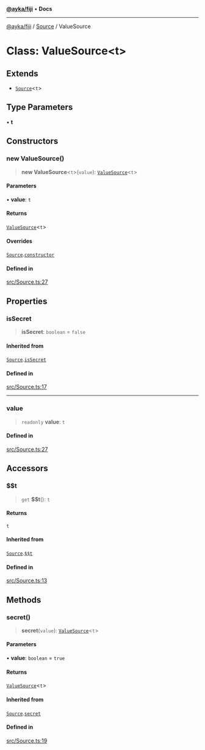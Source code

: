 [**@ayka/fiji**](../../../README.md) • **Docs**

***

[@ayka/fiji](../../../globals.md) / [Source](../README.md) / ValueSource

# Class: ValueSource\<t\>

## Extends

- [`Source`](Source.md)\<`t`\>

## Type Parameters

• **t**

## Constructors

### new ValueSource()

> **new ValueSource**\<`t`\>(`value`): [`ValueSource`](ValueSource.md)\<`t`\>

#### Parameters

• **value**: `t`

#### Returns

[`ValueSource`](ValueSource.md)\<`t`\>

#### Overrides

[`Source`](Source.md).[`constructor`](Source.md#constructors)

#### Defined in

[src/Source.ts:27](https://github.com/AndreyMork/fiji/blob/fde791600000fa1e2ba950f5f939a73281ac49cc/src/Source.ts#L27)

## Properties

### isSecret

> **isSecret**: `boolean` = `false`

#### Inherited from

[`Source`](Source.md).[`isSecret`](Source.md#issecret)

#### Defined in

[src/Source.ts:17](https://github.com/AndreyMork/fiji/blob/fde791600000fa1e2ba950f5f939a73281ac49cc/src/Source.ts#L17)

***

### value

> `readonly` **value**: `t`

#### Defined in

[src/Source.ts:27](https://github.com/AndreyMork/fiji/blob/fde791600000fa1e2ba950f5f939a73281ac49cc/src/Source.ts#L27)

## Accessors

### $$t

> `get` **$$t**(): `t`

#### Returns

`t`

#### Inherited from

[`Source`](Source.md).[`$$t`](Source.md#$$t)

#### Defined in

[src/Source.ts:13](https://github.com/AndreyMork/fiji/blob/fde791600000fa1e2ba950f5f939a73281ac49cc/src/Source.ts#L13)

## Methods

### secret()

> **secret**(`value`): [`ValueSource`](ValueSource.md)\<`t`\>

#### Parameters

• **value**: `boolean` = `true`

#### Returns

[`ValueSource`](ValueSource.md)\<`t`\>

#### Inherited from

[`Source`](Source.md).[`secret`](Source.md#secret)

#### Defined in

[src/Source.ts:19](https://github.com/AndreyMork/fiji/blob/fde791600000fa1e2ba950f5f939a73281ac49cc/src/Source.ts#L19)
